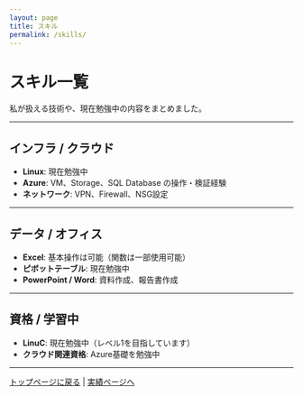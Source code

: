 ```yaml
---
layout: page
title: スキル
permalink: /skills/
---
```


# スキル一覧

私が扱える技術や、現在勉強中の内容をまとめました。

---

## インフラ / クラウド
- **Linux**: 現在勉強中  
- **Azure**: VM、Storage、SQL Database の操作・検証経験  
- **ネットワーク**: VPN、Firewall、NSG設定

---

## データ / オフィス
- **Excel**: 基本操作は可能（関数は一部使用可能）  
- **ピボットテーブル**: 現在勉強中  
- **PowerPoint / Word**: 資料作成、報告書作成  

---

## 資格 / 学習中
- **LinuC**: 現在勉強中（レベル1を目指しています）  
- **クラウド関連資格**: Azure基礎を勉強中  

---

[トップページに戻る](./) | [実績ページへ](./projects/)

